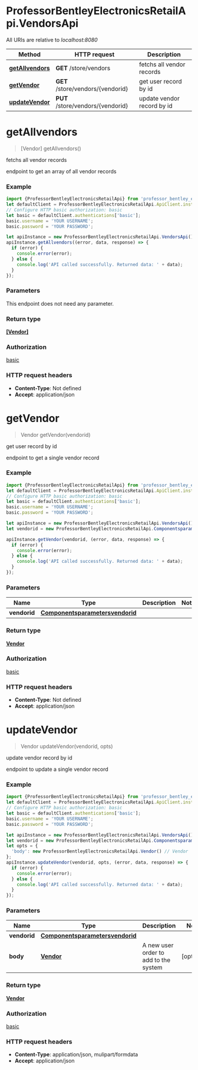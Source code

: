 # ProfessorBentleyElectronicsRetailApi.VendorsApi

All URIs are relative to *localhost:8080*

Method | HTTP request | Description
------------- | ------------- | -------------
[**getAllvendors**](VendorsApi.md#getAllvendors) | **GET** /store/vendors | fetchs all vendor records
[**getVendor**](VendorsApi.md#getVendor) | **GET** /store/vendors/{vendorid} | get user record by id
[**updateVendor**](VendorsApi.md#updateVendor) | **PUT** /store/vendors/{vendorid} | update vendor record by id

<a name="getAllvendors"></a>
# **getAllvendors**
> [Vendor] getAllvendors()

fetchs all vendor records

endpoint to get an array of all vendor records

### Example
```javascript
import {ProfessorBentleyElectronicsRetailApi} from 'professor_bentley_electronics_retail_api';
let defaultClient = ProfessorBentleyElectronicsRetailApi.ApiClient.instance;
// Configure HTTP basic authorization: basic
let basic = defaultClient.authentications['basic'];
basic.username = 'YOUR USERNAME';
basic.password = 'YOUR PASSWORD';

let apiInstance = new ProfessorBentleyElectronicsRetailApi.VendorsApi();
apiInstance.getAllvendors((error, data, response) => {
  if (error) {
    console.error(error);
  } else {
    console.log('API called successfully. Returned data: ' + data);
  }
});
```

### Parameters
This endpoint does not need any parameter.

### Return type

[**[Vendor]**](Vendor.md)

### Authorization

[basic](../README.md#basic)

### HTTP request headers

 - **Content-Type**: Not defined
 - **Accept**: application/json

<a name="getVendor"></a>
# **getVendor**
> Vendor getVendor(vendorid)

get user record by id

endpoint to get a single vendor record

### Example
```javascript
import {ProfessorBentleyElectronicsRetailApi} from 'professor_bentley_electronics_retail_api';
let defaultClient = ProfessorBentleyElectronicsRetailApi.ApiClient.instance;
// Configure HTTP basic authorization: basic
let basic = defaultClient.authentications['basic'];
basic.username = 'YOUR USERNAME';
basic.password = 'YOUR PASSWORD';

let apiInstance = new ProfessorBentleyElectronicsRetailApi.VendorsApi();
let vendorid = new ProfessorBentleyElectronicsRetailApi.Componentsparametersvendorid(); // Componentsparametersvendorid | 

apiInstance.getVendor(vendorid, (error, data, response) => {
  if (error) {
    console.error(error);
  } else {
    console.log('API called successfully. Returned data: ' + data);
  }
});
```

### Parameters

Name | Type | Description  | Notes
------------- | ------------- | ------------- | -------------
 **vendorid** | [**Componentsparametersvendorid**](.md)|  | 

### Return type

[**Vendor**](Vendor.md)

### Authorization

[basic](../README.md#basic)

### HTTP request headers

 - **Content-Type**: Not defined
 - **Accept**: application/json

<a name="updateVendor"></a>
# **updateVendor**
> Vendor updateVendor(vendorid, opts)

update vendor record by id

endpoint to update a single vendor record

### Example
```javascript
import {ProfessorBentleyElectronicsRetailApi} from 'professor_bentley_electronics_retail_api';
let defaultClient = ProfessorBentleyElectronicsRetailApi.ApiClient.instance;
// Configure HTTP basic authorization: basic
let basic = defaultClient.authentications['basic'];
basic.username = 'YOUR USERNAME';
basic.password = 'YOUR PASSWORD';

let apiInstance = new ProfessorBentleyElectronicsRetailApi.VendorsApi();
let vendorid = new ProfessorBentleyElectronicsRetailApi.Componentsparametersvendorid(); // Componentsparametersvendorid | 
let opts = { 
  'body': new ProfessorBentleyElectronicsRetailApi.Vendor() // Vendor | A new user order to add to the system
};
apiInstance.updateVendor(vendorid, opts, (error, data, response) => {
  if (error) {
    console.error(error);
  } else {
    console.log('API called successfully. Returned data: ' + data);
  }
});
```

### Parameters

Name | Type | Description  | Notes
------------- | ------------- | ------------- | -------------
 **vendorid** | [**Componentsparametersvendorid**](.md)|  | 
 **body** | [**Vendor**](Vendor.md)| A new user order to add to the system | [optional] 

### Return type

[**Vendor**](Vendor.md)

### Authorization

[basic](../README.md#basic)

### HTTP request headers

 - **Content-Type**: application/json, mulipart/formdata
 - **Accept**: application/json

